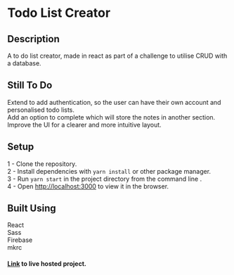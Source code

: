 # Todo List Creator

## Description
A to do list creator, made in react as part of a challenge to utilise CRUD with a database.

## Still To Do
Extend to add authentication, so the user can have their own account and personalised todo lists.\
Add an option to complete which will store the notes in another section.\
Improve the UI for a clearer and more intuitive layout.

## Setup
1 - Clone the repository.\
2 - Install dependencies with ```yarn install``` or other package manager.\
3 - Run ```yarn start``` in the project directory from the command line .\
4 - Open [http://localhost:3000](http://localhost:3000) to view it in the browser.

## Built Using
React\
Sass\
Firebase\
mkrc

#### [Link](https://todo.peterdev.co.uk/) to live hosted project.
